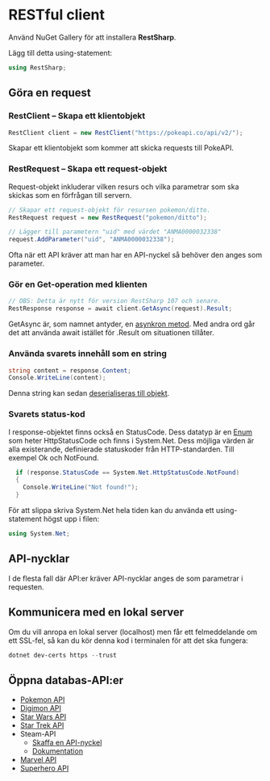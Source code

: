 # RESTful client

Använd NuGet Gallery för att installera **RestSharp**.

Lägg till detta using-statement:

```csharp
using RestSharp;
```

## Göra en request

### RestClient – Skapa ett klientobjekt

```csharp
RestClient client = new RestClient("https://pokeapi.co/api/v2/");
```

Skapar ett klientobjekt som kommer att skicka requests till PokeAPI.

### RestRequest – Skapa ett request-objekt

Request-objekt inkluderar vilken resurs och vilka parametrar som ska skickas som en förfrågan till servern.

```csharp
// Skapar ett request-objekt för resursen pokemon/ditto.
RestRequest request = new RestRequest("pokemon/ditto");
```

```csharp
// Lägger till parametern "uid" med värdet "ANMA0000032338"
request.AddParameter("uid", "ANMA0000032338");
```

Ofta när ett API kräver att man har en API-nyckel så behöver den anges som parameter.

### Gör en Get-operation med klienten

```csharp
// OBS: Detta är nytt för version RestSharp 107 och senare.
RestResponse response = await client.GetAsync(request).Result;
```

GetAsync är, som namnet antyder, en [asynkron metod](../threading.md). Med andra ord går det att använda await istället för .Result om situationen tillåter.

### Använda svarets innehåll som en string

```csharp
string content = response.Content;
Console.WriteLine(content);
```

Denna string kan sedan [deserialiseras till objekt](../../filhantering/serialisering-.../json-serialisering.md).

### Svarets status-kod

I response-objektet finns också en StatusCode. Dess datatyp är en [Enum](../../grundlaeggande/datatyper/enum.md) som heter HttpStatusCode och finns i System.Net. Dess möjliga värden är alla existerande, definierade statuskoder från HTTP-standarden. Till exempel Ok och NotFound.

```csharp
  if (response.StatusCode == System.Net.HttpStatusCode.NotFound)
  {
    Console.WriteLine("Not found!");
  }
```

För att slippa skriva System.Net hela tiden kan du använda ett using-statement högst upp i filen:

```csharp
using System.Net;
```

## API-nycklar

I de flesta fall där API:er kräver API-nycklar anges de som parametrar i requesten.

## Kommunicera med en lokal server

Om du vill anropa en lokal server (localhost) men får ett felmeddelande om ett SSL-fel, så kan du kör denna kod i terminalen för att det ska fungera:

```powershell
dotnet dev-certs https --trust
```

## Öppna databas-API:er

* [Pokemon API](https://pokeapi.co/)
* [Digimon API](https://digimon-api.herokuapp.com/)
* [Star Wars API](https://swapi.dev/)
* [Star Trek API](http://stapi.co/)
* Steam-API
  * [Skaffa en API-nyckel](https://steamcommunity.com/dev/apikey)
  * [Dokumentation](https://partner.steamgames.com/doc/webapi)
* [Marvel API](https://developer.marvel.com/)
* [Superhero API](https://superheroapi.com/)
